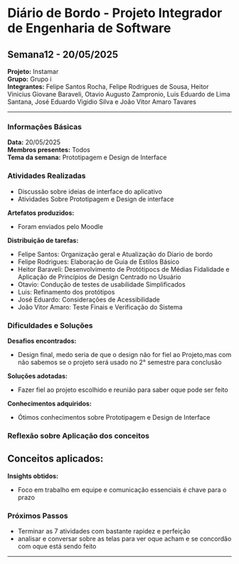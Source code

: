 # Diário de Bordo - Projeto Integrador de Engenharia de Software
## Semana12 - 20/05/2025
**Projeto:** Instamar  
**Grupo:** Grupo i  
**Integrantes:**  Felipe Santos Rocha, Felipe Rodrigues de Sousa, Heitor Vinicius Giovane Baraveli, Otavio Augusto Zampronio, Luis Eduardo de Lima Santana, José Eduardo Vigidio Silva e João Vitor Amaro Tavares

---



### Informações Básicas
**Data:** 20/05/2025  
**Membros presentes:** Todos  
**Tema da semana:** Prototipagem e Design de Interface

### Atividades Realizadas
- Discussão sobre ideias de  interface do aplicativo
- Atividades Sobre Prototipagem e Design de interface

**Artefatos produzidos:**
- Foram enviados pelo Moodle

**Distribuição de tarefas:**
- Felipe Santos: Organização geral e Atualização do Díario de bordo
- Felipe Rodrigues: Elaboração de Guia de Estilos Básico 
- Heitor Baraveli: Desenvolvimento de Protótipocs de Médias Fidalidade e Aplicação de Princípios de Design Centrado no Usuário
- Otavio: Condução de testes de usabilidade Simplificados
- Luis: Refinamento dos protótipos
- José Eduardo: Considerações de Acessibilidade
- João Vitor Amaro: Teste Finais e Verificação do Sistema

### Dificuldades e Soluções
**Desafios encontrados:**
- Design final, medo seria de que o design não for fiel ao Projeto,mas com não sabemos se o projeto será usado no 2° semestre para conclusão

**Soluções adotadas:**
- Fazer fiel ao projeto escolhido e reunião para saber oque pode ser feito

**Conhecimentos adquiridos:**
- Ótimos conhecimentos sobre  Prototipagem e Design de Interface

### Reflexão sobre Aplicação dos conceitos
**Conceitos aplicados:**
- 

**Insights obtidos:**
- Foco em trabalho em equipe e comunicação essenciais é chave para o prazo


### Próximos Passos
- Terminar as 7 atividades com bastante rapidez e perfeição
- analisar e conversar sobre as telas para ver oque acham e se concordão com oque está sendo feito

---
